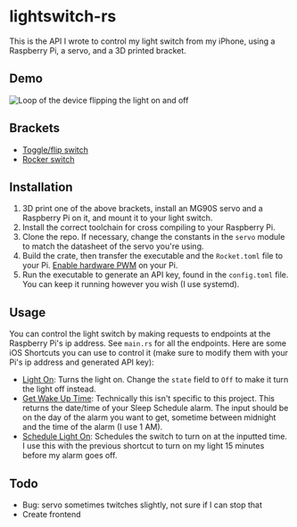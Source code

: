 # lightswitch-rs

This is the API I wrote to control my light switch from my iPhone, using a Raspberry Pi, a servo, and a 3D printed bracket.

## Demo

![Loop of the device flipping the light on and off](flip.gif)

## Brackets

* [Toggle/flip switch](https://cad.onshape.com/documents/8eab044576e49e483864e1f3/w/e6adcae5591acaec7c86fcd0/e/8c350fa1b01b175b739c588d?renderMode=0&uiState=6460784a30af470c88b68eaf)
* [Rocker switch](https://www.thingiverse.com/thing:5217857)

## Installation

1. 3D print one of the above brackets, install an MG90S servo and a Raspberry Pi on it, and mount it to your light switch.
2. Install the correct toolchain for cross compiling to your Raspberry Pi.
3. Clone the repo. If necessary, change the constants in the `servo` module to match the datasheet of the servo you're using.
4. Build the crate, then transfer the executable and the `Rocket.toml` file to your Pi. [Enable hardware PWM](https://docs.golemparts.com/rppal/0.13.1/rppal/pwm/index.html#pwm-channels) on your Pi.
5. Run the executable to generate an API key, found in the `config.toml` file. You can keep it running however you wish (I use systemd).

## Usage

You can control the light switch by making requests to endpoints at the Raspberry Pi's ip address. See `main.rs` for all the endpoints. Here are some iOS Shortcuts you can use to control it (make sure to modify them with your Pi's ip address and generated API key):

- [Light On](https://www.icloud.com/shortcuts/3c690bb28fc44f1b8a8d1f32cb1aeac5): Turns the light on. Change the `state` field to `Off` to make it turn the light off instead.
- [Get Wake Up Time](https://www.icloud.com/shortcuts/f3875a054ecf45fdb307d659aa3334d8): Technically this isn't specific to this project. This returns the date/time of your Sleep Schedule alarm. The input should be on the day of the alarm you want to get, sometime between midnight and the time of the alarm (I use 1 AM).
- [Schedule Light On](https://www.icloud.com/shortcuts/9aa53c051f94471f890f5a7165f5bb33): Schedules the switch to turn on at the inputted time. I use this with the previous shortcut to turn on my light 15 minutes before my alarm goes off.

## Todo

- Bug: servo sometimes twitches slightly, not sure if I can stop that
- Create frontend
